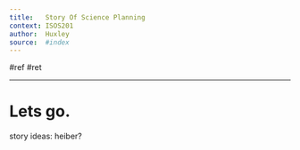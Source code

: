 ```yaml
---
title:   Story Of Science Planning
context: ISOS201
author:  Huxley
source:  #index
---
```


#ref #ret  

---

# Lets go.


story ideas: heiber? 




















